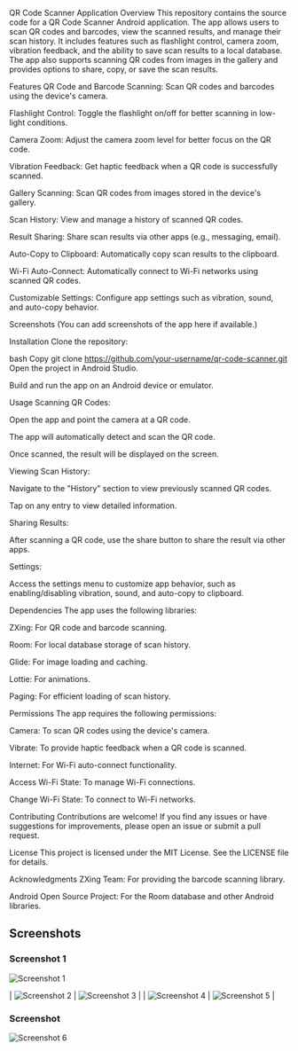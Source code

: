 QR Code Scanner Application
Overview
This repository contains the source code for a QR Code Scanner Android application. The app allows users to scan QR codes and barcodes, view the scanned results, and manage their scan history. It includes features such as flashlight control, camera zoom, vibration feedback, and the ability to save scan results to a local database. The app also supports scanning QR codes from images in the gallery and provides options to share, copy, or save the scan results.

Features
QR Code and Barcode Scanning: Scan QR codes and barcodes using the device's camera.

Flashlight Control: Toggle the flashlight on/off for better scanning in low-light conditions.

Camera Zoom: Adjust the camera zoom level for better focus on the QR code.

Vibration Feedback: Get haptic feedback when a QR code is successfully scanned.

Gallery Scanning: Scan QR codes from images stored in the device's gallery.

Scan History: View and manage a history of scanned QR codes.

Result Sharing: Share scan results via other apps (e.g., messaging, email).

Auto-Copy to Clipboard: Automatically copy scan results to the clipboard.

Wi-Fi Auto-Connect: Automatically connect to Wi-Fi networks using scanned QR codes.

Customizable Settings: Configure app settings such as vibration, sound, and auto-copy behavior.

Screenshots
(You can add screenshots of the app here if available.)

Installation
Clone the repository:

bash
Copy
git clone https://github.com/your-username/qr-code-scanner.git
Open the project in Android Studio.

Build and run the app on an Android device or emulator.

Usage
Scanning QR Codes:

Open the app and point the camera at a QR code.

The app will automatically detect and scan the QR code.

Once scanned, the result will be displayed on the screen.

Viewing Scan History:

Navigate to the "History" section to view previously scanned QR codes.

Tap on any entry to view detailed information.

Sharing Results:

After scanning a QR code, use the share button to share the result via other apps.

Settings:

Access the settings menu to customize app behavior, such as enabling/disabling vibration, sound, and auto-copy to clipboard.

Dependencies
The app uses the following libraries:

ZXing: For QR code and barcode scanning.

Room: For local database storage of scan history.

Glide: For image loading and caching.

Lottie: For animations.

Paging: For efficient loading of scan history.

Permissions
The app requires the following permissions:

Camera: To scan QR codes using the device's camera.

Vibrate: To provide haptic feedback when a QR code is scanned.

Internet: For Wi-Fi auto-connect functionality.

Access Wi-Fi State: To manage Wi-Fi connections.

Change Wi-Fi State: To connect to Wi-Fi networks.

Contributing
Contributions are welcome! If you find any issues or have suggestions for improvements, please open an issue or submit a pull request.

License
This project is licensed under the MIT License. See the LICENSE file for details.

Acknowledgments
ZXing Team: For providing the barcode scanning library.

Android Open Source Project: For the Room database and other Android libraries.

## Screenshots

### Screenshot 1
![Screenshot 1](screenshots/screen.jpg)

| ![Screenshot 2](screenshots/Screen1.jpg) | ![Screenshot 3](screenshots/screen2.jpg) |
| ![Screenshot 4](screenshots/screen3.jpg) | ![Screenshot 5](screenshots/screen4.jpg) |

### Screenshot 
![Screenshot 6](screenshots/screen5.jpg)
